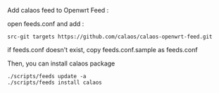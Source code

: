 Add calaos feed to Openwrt Feed :

open feeds.conf and add :
```
src-git targets https://github.com/calaos/calaos-openwrt-feed.git
```
if feeds.conf doesn't exist, copy feeds.conf.sample as feeds.conf

Then, you can install calaos package

```
./scripts/feeds update -a
./scripts/feeds install calaos
```